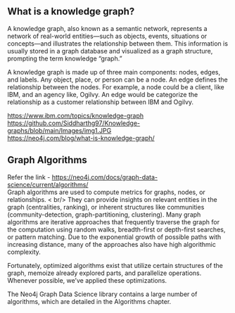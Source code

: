 ## What is a knowledge graph?
A knowledge graph, also known as a semantic network, represents a network of real-world entities—such as objects, events, situations or concepts—and illustrates the relationship between them. This information is usually stored in a graph database and visualized as a graph structure, prompting the term knowledge “graph.”

A knowledge graph is made up of three main components: nodes, edges, and labels. Any object, place, or person can be a node. An edge defines the relationship between the nodes. For example, a node could be a client, like IBM, and an agency like, Ogilvy. An edge would be categorize the relationship as a customer relationship between IBM and Ogilvy.

https://www.ibm.com/topics/knowledge-graph  <br />
https://github.com/Siddharthg97/Knowledge-graphs/blob/main/Images/img1.JPG <br />https://neo4j.com/blog/what-is-knowledge-graph/ <br />

## Graph Algorithms
Refer the link - https://neo4j.com/docs/graph-data-science/current/algorithms/ <br />
Graph algorithms are used to compute metrics for graphs, nodes, or relationships. < br/>
They can provide insights on relevant entities in the graph (centralities, ranking), or inherent structures like communities (community-detection, graph-partitioning, clustering).
Many graph algorithms are iterative approaches that frequently traverse the graph for the computation using random walks, breadth-first or depth-first searches, or pattern matching.
Due to the exponential growth of possible paths with increasing distance, many of the approaches also have high algorithmic complexity.

Fortunately, optimized algorithms exist that utilize certain structures of the graph, memoize already explored parts, and parallelize operations. Whenever possible, we’ve applied these optimizations.

The Neo4j Graph Data Science library contains a large number of algorithms, which are detailed in the Algorithms chapter.

